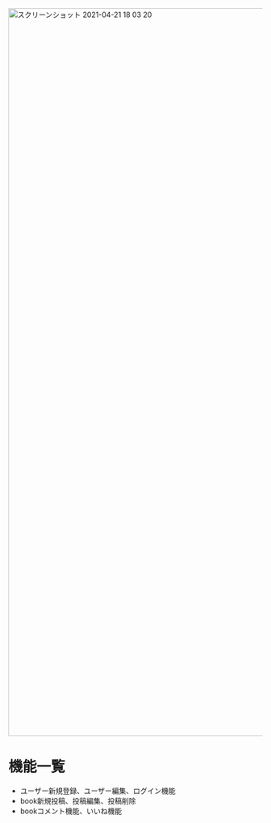 <img width="1440" alt="スクリーンショット 2021-04-21 18 03 20" src="https://user-images.githubusercontent.com/69831034/115527269-e04aee80-a2cb-11eb-8130-8dd48b9d3b4b.png">


# 機能一覧


* ユーザー新規登録、ユーザー編集、ログイン機能
* book新規投稿、投稿編集、投稿削除
* bookコメント機能、いいね機能

